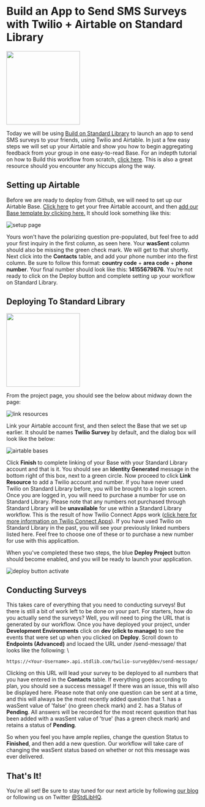# Build an App to Send SMS Surveys with Twilio + Airtable on Standard Library
[<img src="https://deploy.stdlib.com/static/images/deploy.svg" width="192">](https://deploy.stdlib.com/)

Today we will be using [Build on Standard Library](https://build.stdlib.com) to launch an app to send SMS surveys to your friends, using Twilio and Airtable. In just a few easy steps we will set up your Airtable and show you how to begin aggregating feedback from your group in one easy-to-read Base. For an indepth tutorial on how to Build this workflow from scratch, [click here](https://medium.com/@brimm_reaper/build-an-app-to-send-sms-surveys-with-twilio-airtable-on-standard-library-ef5be1cd4f0b). This is also a great resource should you encounter any hiccups along the way.

## Setting up Airtable
Before we are ready to deploy from Github, we will need to set up our Airtable Base. [Click here](https://www.airtable.com) to get your free Airtable account, and then [add our Base template by clicking here.](https://airtable.com/addBaseFromShare/shrf3W1JpexdDzfio) It should look something like this:

![setup page](/readme/images/setup.png)

Yours won't have the polarizing question pre-populated, but feel free to add your first inquiry in the first column, as seen here. Your **wasSent** column should also be missing the green check mark. We will get to that shortly. Next click into the **Contacts** table, and add your phone number into the first column. Be sure to follow this format: **country code** + **area code** + **phone number**. Your final number should look like this: **14155679876**. You're not ready to click on the Deploy button and complete setting up your workflow on Standard Library.

## Deploying To Standard Library
[<img src="https://deploy.stdlib.com/static/images/deploy.svg" width="192">](https://deploy.stdlib.com/)

From the project page, you should see the below about midway down the page:

![link resources](/readme/images/link-resources.png)

Link your Airtable account first, and then select the Base that we set up earlier. It should be names **Twilio Survey** by default, and the dialog box will look like the below:

![airtable bases](/readme/images/airtable-bases.png)

Click **Finish** to complete linking of your Base with your Standard Library account and that is it. You should see an **Identity Generated** message in the bottom right of this box, next to a green circle. Now proceed to click **Link Resource** to add a Twilio account and number. If you have never used Twilio on Standard Library before, you will be brought to a login screen. Once you are logged in, you will need to purchase a number for use on Standard Library. Please note that any numbers not purchased through Standard Library will be **unavailable** for use within a Standard Library workflow. This is the result of how Twilio Connect Apps work ([click here for more information on Twilio Connect Apps](https://www.twilio.com/docs/iam/connect)). If you have used Twilio on Standard Library in the past, you will see your previously linked numbers listed here. Feel free to choose one of these or to purchase a new number for use with this applicattion.

When you've completed these two steps, the blue **Deploy Project** button should become enabled, and you will be ready to launch your application.

![deploy button activate](/readme/images/deploy.png)

## Conducting Surveys
This takes care of everything that you need to conducting surveys! But there is still a bit of work left to be done on your part. For starters, how do you actually send the surveys? Well, you will need to ping the URL that is generated by our workflow. Once you have deployed your project, under **Development Environments** click on **dev (click to manage)** to see the events that were set up when you clicked on **Deploy**. Scroll down to **Endpoints (Advanced)** and locaed the URL under /send-message/ that looks like the following: \

```
https://<Your-Username>.api.stdlib.com/twilio-survey@dev/send-message/
```

Clicking on this URL will lead your survey to be deployed to all numbers that you have entered in the **Contacts** table. If everything goes according to plan, you should see a success message! If there was an issue, this will also be displayed here. Please note that only one question can be sent at a time, and this will always be the most recently added question that 1. has a wasSent value of 'false' (no green check mark) and 2. has a Status of **Pending**. All answers will be recorded for the most recent question that has been added with a wasSent value of 'true' (has a green check mark) and retains a status of **Pending**.

So when you feel you have ample replies, change the question Status to **Finished**, and then add a new question. Our workflow will take care of changing the wasSent status based on whether or not this message was ever delivered.

## That's It!
You're all set! Be sure to stay tuned for our next article by following [our blog](https://stdlib.com/blog) or following us on Twitter [@StdLibHQ](https://www.twitter.com/StdLibHQ).
